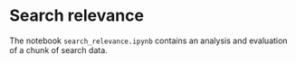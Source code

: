 # Search relevance

The notebook `search_relevance.ipynb` contains an analysis and evaluation of a chunk of search data.
